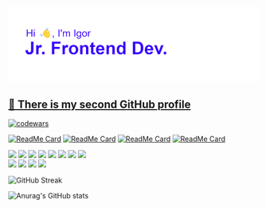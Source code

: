 <img src="./загруженное.png"/>

<h2><a href='https://github.com/bvbsis'>🔗 There is my second GitHub profile</a></h2>

[![codewars](https://www.codewars.com/users/Igor%20Topal/badges/large)](https://www.codewars.com/users/Igor%20Topal)

[![ReadMe Card](https://github-readme-stats.vercel.app/api/pin/?username=t0pall&repo=t0pall)](https://github.com/t0pall/t0pall)
[![ReadMe Card](https://github-readme-stats.vercel.app/api/pin/?username=t0pall&repo=t0pall)](https://github.com/t0pall/t0pall)
[![ReadMe Card](https://github-readme-stats.vercel.app/api/pin/?username=t0pall&repo=t0pall)](https://github.com/t0pall/t0pall)
[![ReadMe Card](https://github-readme-stats.vercel.app/api/pin/?username=t0pall&repo=t0pall)](https://github.com/t0pall/t0pall)

<div> 
 <img src="https://img.shields.io/badge/nestjs-%23E0234E.svg?style=for-the-badge&logo=nestjs&logoColor=white"/>
 <img src="https://img.shields.io/badge/html5-%23E34F26.svg?style=for-the-badge&logo=html5&logoColor=white"/>
 <img src="https://img.shields.io/badge/figma-%23F24E1E.svg?style=for-the-badge&logo=figma&logoColor=white"/>
 <img src="https://img.shields.io/badge/-Storybook-FF4785?style=for-the-badge&logo=storybook&logoColor=white"/>
 <img src="https://img.shields.io/badge/Linux-FCC624?style=for-the-badge&logo=linux&logoColor=black"/>
 <img src="https://img.shields.io/badge/MongoDB-%234ea94b.svg?style=for-the-badge&logo=mongodb&logoColor=white"/>
 <img src="https://img.shields.io/badge/typescript-%23007ACC.svg?style=for-the-badge&logo=typescript&logoColor=white"/>
 <img src="https://img.shields.io/badge/css3-%231572B6.svg?style=for-the-badge&logo=css3&logoColor=white"/>
</div>
<div> 
 <img src="https://img.shields.io/badge/postgres-%23316192.svg?style=for-the-badge&logo=postgresql&logoColor=white"/>
 <img src="https://img.shields.io/badge/redux-%23593d88.svg?style=for-the-badge&logo=redux&logoColor=white"/>
 <img src="https://img.shields.io/badge/react-%2320232a.svg?style=for-the-badge&logo=react&logoColor=%2361DAFB"/>
 <img src="https://img.shields.io/badge/javascript-%23323330.svg?style=for-the-badge&logo=javascript&logoColor=%23F7DF1E"/>
</div>

![GitHub Streak](https://streak-stats.demolab.com?user=t0pall&theme=transparent&card_width=1000)

![Anurag's GitHub stats](https://github-readme-stats.vercel.app/api?username=t0pall&show_icons=true&card_width=1000)
